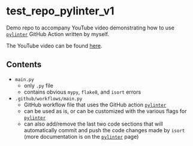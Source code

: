 # test_repo_pylinter_v1

Demo repo to accompany YouTube video demonstrating how to use [`pylinter`](https://github.com/marketplace/actions/pylinter) GitHub Action written by myself.

The YouTube video can be found [here](https://www.youtube.com/watch?v=oi94qEvi9Qo&list=PL0dOL8Z7pG3J6t1pqRQiNarBGY-ZnIJcq).

## Contents
* `main.py`
	* only `.py` file
	* contains obvious `mypy`, `flake8`, and `isort` errors
* `.github/workflows/main.py`
	* GitHub workflow file that uses the GitHub action [`pylinter`](https://github.com/marketplace/actions/pylinter)
	* can be used as is, or can be customized with the various flags for [`pylinter`](https://github.com/marketplace/actions/pylinter)
	* can also add/remove the last two code sections that will automatically commit and push the code changes made by `isort` (more documentation is on the [`pylinter`](https://github.com/marketplace/actions/pylinter) page)
